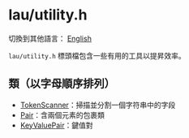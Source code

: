 # lau/utility.h

切換到其他語言： [English](utility_en.md)

`lau/utility.h` 標頭檔包含一些有用的工具以提昇效率。

## 類（以字母順序排列）
- [TokenScanner](token_scanner_zh.md)：掃描並分割一個字符串中的字段
- [Pair](pair_zh.md)：含兩個元素的包裹類
- [KeyValuePair](key_value_pair_zh.md)：鍵值對
